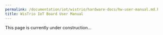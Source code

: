 ```yaml
---
permalink: /documentation/iot/wistrio/hardware-docs/hw-user-manual.md.html
title: WisTrio IoT Board User Manual
---
```

This page is currently under construction...

